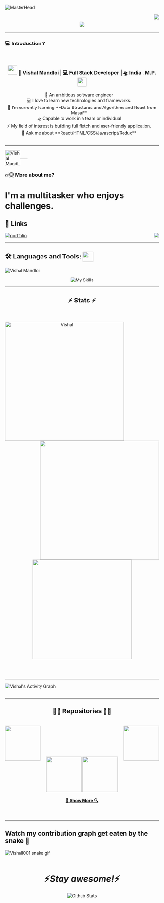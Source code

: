 ![MasterHead](https://i.pinimg.com/originals/2f/f4/28/2ff428006f3ade5f10beac69372062ab.gif)

<img align="right" src="https://visitor-badge.laobi.icu/badge?page_id=Vishall001.Vishall001">
<h1 align="center">
  <a href="https://git.io/typing-svg">
    <img src="https://readme-typing-svg.herokuapp.com/?lines=Hi+There!+👋;+Myself+Vishal+Mandloi!;+Web+Developer!;&center=true&size=30">
  </a>
</h1>
<hr>

### 💻 Introduction ?
<br>
<div align="center">
<h3><img src="https://media.giphy.com/media/WUlplcMpOCEmTGBtBW/giphy.gif" width="30"> 🙎 Vishal Mandloi | 💻 Full Stack Developer | 🛸 India , M.P. <img src="https://media.giphy.com/media/WUlplcMpOCEmTGBtBW/giphy.gif" width="30"></h3>
</div>

<p align="center">
  🙎 An ambitious software engineer  <img width="15" src="https://i.gifer.com/origin/b3/b34dc1592ae8556da933835c0d532738_w200.webp">
   <br>
  💻 I love to learn new technologies and frameworks. <img width="15" src="https://i.gifer.com/origin/b3/b34dc1592ae8556da933835c0d532738_w200.webp">
  <br>
  🌱 I’m currently learning **Data Structures and Algorithms and React from Masai** <img width="15" src="https://i.gifer.com/origin/b3/b34dc1592ae8556da933835c0d532738_w200.webp">
   <br>
  🛸 Capable to work in a team or individual <img width="15" src="https://i.gifer.com/origin/b3/b34dc1592ae8556da933835c0d532738_w200.webp">
   <br>
   ⚡ My field of interest is building full fletch and user-friendly application. <img width="15" src="https://i.gifer.com/origin/b3/b34dc1592ae8556da933835c0d532738_w200.webp">
   <br>
  💬 Ask me about **React/HTML/CSS/Javascript/Redux** <img width="15" src="https://i.gifer.com/origin/b3/b34dc1592ae8556da933835c0d532738_w200.webp">
  <br>
  <img width="15" src="https://i.gifer.com/origin/b3/b34dc1592ae8556da933835c0d532738_w200.webp"><img width="15" src="https://i.gifer.com/origin/b3/b34dc1592ae8556da933835c0d532738_w200.webp">
  <img width="15" src="https://i.gifer.com/origin/b3/b34dc1592ae8556da933835c0d532738_w200.webp"><img width="15" src="https://i.gifer.com/origin/b3/b34dc1592ae8556da933835c0d532738_w200.webp">
  <img width="15" src="https://i.gifer.com/origin/b3/b34dc1592ae8556da933835c0d532738_w200.webp"><img width="15" src="https://i.gifer.com/origin/b3/b34dc1592ae8556da933835c0d532738_w200.webp">
  <img width="15" src="https://i.gifer.com/origin/b3/b34dc1592ae8556da933835c0d532738_w200.webp"><img width="15" src="https://i.gifer.com/origin/b3/b34dc1592ae8556da933835c0d532738_w200.webp">
  <img width="15" src="https://i.gifer.com/origin/b3/b34dc1592ae8556da933835c0d532738_w200.webp"><img width="15" src="https://i.gifer.com/origin/b3/b34dc1592ae8556da933835c0d532738_w200.webp">
  <img width="15" src="https://i.gifer.com/origin/b3/b34dc1592ae8556da933835c0d532738_w200.webp"><img width="15" src="https://i.gifer.com/origin/b3/b34dc1592ae8556da933835c0d532738_w200.webp">
  <img width="15" src="https://i.gifer.com/origin/b3/b34dc1592ae8556da933835c0d532738_w200.webp"><img width="15" src="https://i.gifer.com/origin/b3/b34dc1592ae8556da933835c0d532738_w200.webp">
  <img width="15" src="https://i.gifer.com/origin/b3/b34dc1592ae8556da933835c0d532738_w200.webp"><img width="15" src="https://i.gifer.com/origin/b3/b34dc1592ae8556da933835c0d532738_w200.webp">
  <img width="15" src="https://i.gifer.com/origin/b3/b34dc1592ae8556da933835c0d532738_w200.webp"><img width="15" src="https://i.gifer.com/origin/b3/b34dc1592ae8556da933835c0d532738_w200.webp">
</p>
<p align="center">
<hr>
<a href="https://www.linkedin.com/in/vishal-mandloii/" target="_blank"><img align="center" src="https://raw.githubusercontent.com/rahuldkjain/github-profile-readme-generator/master/src/images/icons/Social/linked-in-alt.svg" alt="Vishal Mandloi" height="50" width="50"/>&nbsp;&nbsp;&nbsp;&nbsp;&nbsp;&nbsp;</a>


</p>

### 👉🏼 More about me?

<h1>I'm a multitasker who enjoys challenges.</h1>

## 🔗 Links

[![portfolio](https://img.shields.io/badge/my_portfolio-000?style=for-the-badge&logo=ko-fi&logoColor=white)](https://vishall001.github.io/vishal-mandloi/)
<img align="right" src="https://wakatime.com/badge/user/1ff3f10c-1420-4570-94cf-cff207f1eb2c.svg"/>

<hr>
<h2 align="left">🛠 Languages and Tools: <img src = "https://raw.githubusercontent.com/rahulbanerjee26/githubProfileReadmeGenerator/main/gifs/code.gif" width = 34px height=34px align="center"></h2>
<p align="left"> <img src="https://komarev.com/ghpvc/?username=Vishall001&label=Profile%20views&color=0e75b6&style=flat" alt="Vishal Mandloi" /> </p >
<p align="center">
  <img  src="https://skillicons.dev/icons?i=react,js,nodejs,mongodb,expressjs,redux,ts,nextjs,bootstrap,html,css,github,vscode,vercel,netlify" alt="My Skills"/>
</p>
  <hr>
<h2 align="center">⚡ Stats ⚡</h2>
<br>
<p align=center>
  <div align=center>
    <a href="https://github.com/denvercoder1/github-readme-streak-stats" title="Go to Source">
      <img align="left" width=390 src="https://github-readme-streak-stats.herokuapp.com/?user=Vishall001&theme=vision-friendly-dark&border=61dafb&hide_border=true" alt="Vishal" />
    </a>
    <a href="https://github.com/anuraghazra/github-readme-stats" title="Go to Source">
      <img align="right" width=390 src="https://github-readme-stats.vercel.app/api?username=Vishall001&show_icons=true&theme=vision-friendly-dark&border_color=61dafb&hide_border=true" />
    </a>
  </div>
  <br><br><br><br><br><br><br><br><br>
  <div align=center>
    <a href="https://github.com/anuraghazra/github-readme-stats">
      <img width=325 align="center" src="https://github-readme-stats.vercel.app/api/top-langs/?username=Vishall001&hide=c%23,powershell,Mathematica,Ruby,Objective-C,Objective-C%2b%2b,Cuda&title_color=61dafb&text_color=ffffff&icon_color=61dafb&bg_color=20232a&langs_count=8&layout=compact&border_color=61dafb&hide_border=true" />
    </a>
  </div>
  <br>
  <br>
  <br>
  <hr>
<a href="https://github.com/Vishall001/github-readme-activity-graph"><img alt="Vishal's Activity Graph" src="https://activity-graph.herokuapp.com/graph?username=Vishall001&bg_color=0D1117&color=5BCDEC&line=5BCDEC&point=FFFFFF&hide_border=true" /></a>
<br/><br/>
<hr>
<h2 align="center">👨‍💻 Repositories 👨‍💻</h2>
<br>
<div width="100%" align="center">
  <a align="right" href="https://github.com/Vishall001/Overstock-Clone" title="Over stock"><img align="left" height="115" src="https://github-readme-stats.vercel.app/api/pin/?username=Vishall001&repo=Overstock-Clone&theme=react&border_color=61dafb&border_radius=10"></a>
  <a align="left" href="https://github.com/Vishall001/Farfetch-Clone" title="Farfetch"><img align="right" height="115" src="https://github-readme-stats.vercel.app/api/pin/?username=Vishall001&repo=Farfetch-Clone&theme=react&border_color=61dafb&border_radius=10"></a>
 <br><br><br><br><br><br>
  <a align="right" href="https://github.com/Vishall001/booking" title="Booking.com"><img align="center" height="115" src="https://github-readme-stats.vercel.app/api/pin/?username=Vishall001&repo=booking&theme=react&border_color=61dafb&border_radius=10"></a>
  <a align="right" href="https://github.com/Vishall001/Time-camp" title="Booking.com"><img align="center" height="115" src="https://github-readme-stats.vercel.app/api/pin/?username=Vishall001&repo=booking&theme=react&border_color=61dafb&border_radius=10"></a>
</div>
<!-- <br><br><br><br><br><br> -->
<h4 align="center">
  <a href="https://github.com/Vishall001?tab=repositories" title="Show Repositories">🔎 Show More 🔍</a>
</h4>
<br>
<hr>


## Watch my contribution graph get eaten by the snake 🐍

<!-- refer this: https://dev.to/mishmanners/how-to-enable-github-actions-on-your-profile-readme-for-a-contribution-graph-4l66 -->
![Vishall001 snake gif](https://github.com/Vishall001/Vishall001/blob/output/github-contribution-grid-snake.svg)   
<br>
<h1 align='center'>⚡️<i>Stay awesome!</i>⚡️</h1>
<p align="center">
 <img src="https://raw.githubusercontent.com/mayhemantt/mayhemantt/Update/svg/Bottom.svg" alt="Github Stats" />
</p>